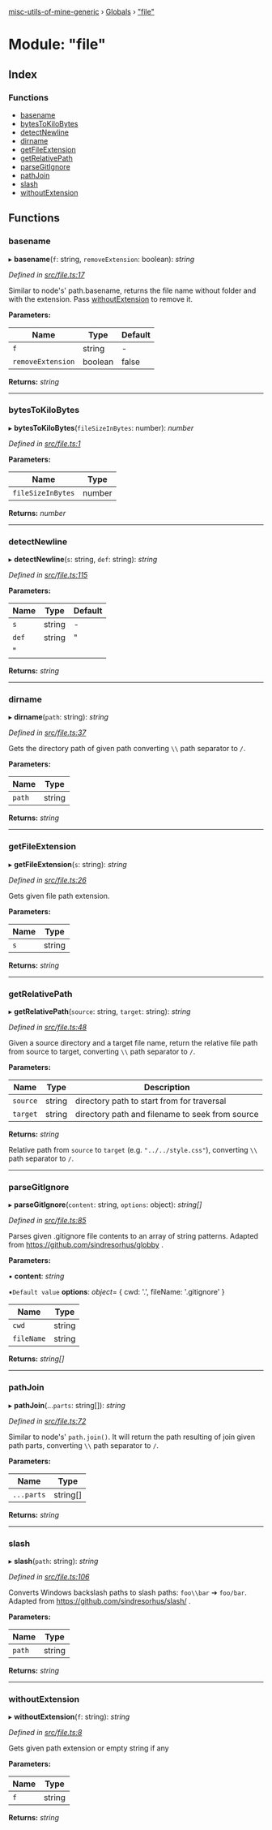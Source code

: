 [misc-utils-of-mine-generic](../README.md) › [Globals](../globals.md) › ["file"](_file_.md)

# Module: "file"

## Index

### Functions

* [basename](_file_.md#basename)
* [bytesToKiloBytes](_file_.md#bytestokilobytes)
* [detectNewline](_file_.md#detectnewline)
* [dirname](_file_.md#dirname)
* [getFileExtension](_file_.md#getfileextension)
* [getRelativePath](_file_.md#getrelativepath)
* [parseGitIgnore](_file_.md#parsegitignore)
* [pathJoin](_file_.md#pathjoin)
* [slash](_file_.md#slash)
* [withoutExtension](_file_.md#withoutextension)

## Functions

###  basename

▸ **basename**(`f`: string, `removeExtension`: boolean): *string*

*Defined in [src/file.ts:17](https://github.com/cancerberoSgx/misc-utils-of-mine/blob/31c2f04/misc-utils-of-mine-generic/src/file.ts#L17)*

Similar to node's' path.basename, returns the file name without folder and with the extension.
Pass [withoutExtension](_file_.md#withoutextension) to remove it.

**Parameters:**

Name | Type | Default |
------ | ------ | ------ |
`f` | string | - |
`removeExtension` | boolean | false |

**Returns:** *string*

___

###  bytesToKiloBytes

▸ **bytesToKiloBytes**(`fileSizeInBytes`: number): *number*

*Defined in [src/file.ts:1](https://github.com/cancerberoSgx/misc-utils-of-mine/blob/31c2f04/misc-utils-of-mine-generic/src/file.ts#L1)*

**Parameters:**

Name | Type |
------ | ------ |
`fileSizeInBytes` | number |

**Returns:** *number*

___

###  detectNewline

▸ **detectNewline**(`s`: string, `def`: string): *string*

*Defined in [src/file.ts:115](https://github.com/cancerberoSgx/misc-utils-of-mine/blob/31c2f04/misc-utils-of-mine-generic/src/file.ts#L115)*

**Parameters:**

Name | Type | Default |
------ | ------ | ------ |
`s` | string | - |
`def` | string | "
" |

**Returns:** *string*

___

###  dirname

▸ **dirname**(`path`: string): *string*

*Defined in [src/file.ts:37](https://github.com/cancerberoSgx/misc-utils-of-mine/blob/31c2f04/misc-utils-of-mine-generic/src/file.ts#L37)*

Gets the directory path of given path converting `\\` path separator to `/`.

**Parameters:**

Name | Type |
------ | ------ |
`path` | string |

**Returns:** *string*

___

###  getFileExtension

▸ **getFileExtension**(`s`: string): *string*

*Defined in [src/file.ts:26](https://github.com/cancerberoSgx/misc-utils-of-mine/blob/31c2f04/misc-utils-of-mine-generic/src/file.ts#L26)*

Gets given file path extension.

**Parameters:**

Name | Type |
------ | ------ |
`s` | string |

**Returns:** *string*

___

###  getRelativePath

▸ **getRelativePath**(`source`: string, `target`: string): *string*

*Defined in [src/file.ts:48](https://github.com/cancerberoSgx/misc-utils-of-mine/blob/31c2f04/misc-utils-of-mine-generic/src/file.ts#L48)*

Given a source directory and a target file name, return the relative file path from source to target, converting `\\` path separator to `/`.

**Parameters:**

Name | Type | Description |
------ | ------ | ------ |
`source` | string | directory path to start from for traversal |
`target` | string | directory path and filename to seek from source |

**Returns:** *string*

Relative path from `source` to `target` (e.g. `"../../style.css"`), converting `\\` path separator to `/`.

___

###  parseGitIgnore

▸ **parseGitIgnore**(`content`: string, `options`: object): *string[]*

*Defined in [src/file.ts:85](https://github.com/cancerberoSgx/misc-utils-of-mine/blob/31c2f04/misc-utils-of-mine-generic/src/file.ts#L85)*

Parses given .gitignore file contents to an array of string patterns. Adapted from https://github.com/sindresorhus/globby .

**Parameters:**

▪ **content**: *string*

▪`Default value`  **options**: *object*= { cwd: '.', fileName: '.gitignore' }

Name | Type |
------ | ------ |
`cwd` | string |
`fileName` | string |

**Returns:** *string[]*

___

###  pathJoin

▸ **pathJoin**(...`parts`: string[]): *string*

*Defined in [src/file.ts:72](https://github.com/cancerberoSgx/misc-utils-of-mine/blob/31c2f04/misc-utils-of-mine-generic/src/file.ts#L72)*

Similar to node's' `path.join()`. It will return the path resulting of join given path parts, converting `\\` path separator to `/`.

**Parameters:**

Name | Type |
------ | ------ |
`...parts` | string[] |

**Returns:** *string*

___

###  slash

▸ **slash**(`path`: string): *string*

*Defined in [src/file.ts:106](https://github.com/cancerberoSgx/misc-utils-of-mine/blob/31c2f04/misc-utils-of-mine-generic/src/file.ts#L106)*

Converts Windows backslash paths to slash paths: `foo\\bar` ➔ `foo/bar`. Adapted from https://github.com/sindresorhus/slash/ .

**Parameters:**

Name | Type |
------ | ------ |
`path` | string |

**Returns:** *string*

___

###  withoutExtension

▸ **withoutExtension**(`f`: string): *string*

*Defined in [src/file.ts:8](https://github.com/cancerberoSgx/misc-utils-of-mine/blob/31c2f04/misc-utils-of-mine-generic/src/file.ts#L8)*

Gets given path extension or empty string if any

**Parameters:**

Name | Type |
------ | ------ |
`f` | string |

**Returns:** *string*
